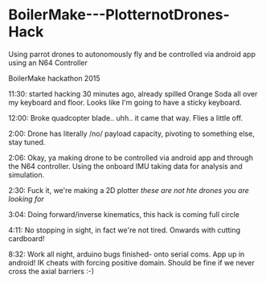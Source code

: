 # BoilerMake---PlotternotDrones-Hack

Using parrot drones to autonomously fly and be controlled via android app using an N64 Controller

BoilerMake hackathon 2015

11:30: started hacking 30 minutes ago, already spilled Orange Soda all over my keyboard and floor. Looks like I'm going to have a sticky keyboard.

12:00: Broke quadcopter blade.. uhh.. it came that way. Flies a little off. 

2:00: Drone has literally /no/ payload capacity, pivoting to something else, stay tuned.

2:06: Okay, ya making drone to be controlled via android app and through the N64 controller. Using the onboard IMU taking data for analysis and simulation.

2:30: Fuck it, we're making a 2D plotter *these are not hte drones you are looking for*

3:04: Doing forward/inverse kinematics, this hack is coming full circle

4:11: No stopping in sight, in fact we're not tired. Onwards with cutting cardboard!

8:32: Work all night, arduino bugs finished- onto serial coms. App up in android! IK cheats with forcing positive domain. Should be fine if we never cross the axial barriers :-)
